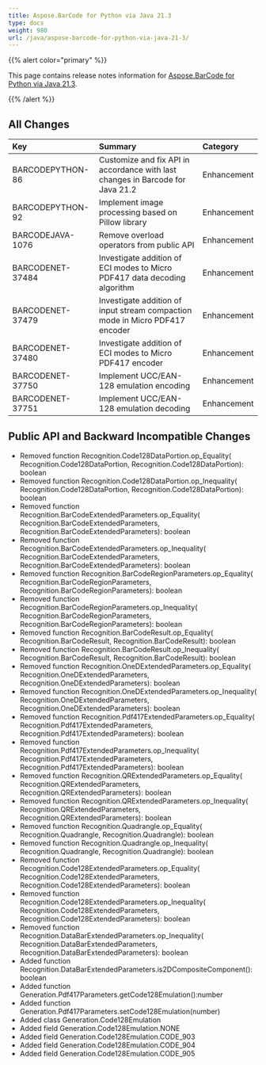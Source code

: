 ```yaml
---
title: Aspose.BarCode for Python via Java 21.3
type: docs
weight: 980
url: /java/aspose-barcode-for-python-via-java-21-3/
---
```


{{% alert color="primary" %}} 

This page contains release notes information for [Aspose.BarCode for Python via Java 21.3](https://downloads.aspose.com/barcode/python-java/new-releases/aspose.barcode-for-python-via-java-21.3/).

{{% /alert %}} 
## **All Changes**

|**Key**|**Summary**|**Category**|
| :- | :- | :- |
|BARCODEPYTHON-86| Customize and fix API in accordance with last changes in Barcode for Java 21.2|Enhancement|
|BARCODEPYTHON-92| Implement image processing based on Pillow library|Enhancement|
|BARCODEJAVA-1076 | Remove overload operators from public API|Enhancement|
|BARCODENET-37484|Investigate addition of ECI modes to Micro PDF417 data decoding algorithm|Enhancement|
|BARCODENET-37479|Investigate addition of input stream compaction mode in Micro PDF417 encoder|Enhancement|
|BARCODENET-37480|Investigate addition of ECI modes to Micro PDF417 encoder|Enhancement|
|BARCODENET-37750|Implement UCC/EAN-128 emulation encoding|Enhancement|
|BARCODENET-37751|Implement UCC/EAN-128 emulation decoding|Enhancement|

## **Public API and Backward Incompatible Changes**
- Removed function Recognition.Code128DataPortion.op_Equality( Recognition.Code128DataPortion, Recognition.Code128DataPortion): boolean
- Removed function Recognition.Code128DataPortion.op_Inequality( Recognition.Code128DataPortion, Recognition.Code128DataPortion): boolean
- Removed function Recognition.BarCodeExtendedParameters.op_Equality( Recognition.BarCodeExtendedParameters, Recognition.BarCodeExtendedParameters): boolean
- Removed function Recognition.BarCodeExtendedParameters.op_Inequality( Recognition.BarCodeExtendedParameters, Recognition.BarCodeExtendedParameters): boolean
- Removed function Recognition.BarCodeRegionParameters.op_Equality( Recognition.BarCodeRegionParameters, Recognition.BarCodeRegionParameters): boolean
- Removed function Recognition.BarCodeRegionParameters.op_Inequality( Recognition.BarCodeRegionParameters, Recognition.BarCodeRegionParameters): boolean
- Removed function Recognition.BarCodeResult.op_Equality( Recognition.BarCodeResult, Recognition.BarCodeResult): boolean
- Removed function Recognition.BarCodeResult.op_Inequality( Recognition.BarCodeResult, Recognition.BarCodeResult): boolean
- Removed function Recognition.OneDExtendedParameters.op_Equality( Recognition.OneDExtendedParameters, Recognition.OneDExtendedParameters): boolean
- Removed function Recognition.OneDExtendedParameters.op_Inequality( Recognition.OneDExtendedParameters, Recognition.OneDExtendedParameters): boolean
- Removed function Recognition.Pdf417ExtendedParameters.op_Equality( Recognition.Pdf417ExtendedParameters, Recognition.Pdf417ExtendedParameters): boolean
- Removed function Recognition.Pdf417ExtendedParameters.op_Inequality( Recognition.Pdf417ExtendedParameters, Recognition.Pdf417ExtendedParameters): boolean
- Removed function Recognition.QRExtendedParameters.op_Equality( Recognition.QRExtendedParameters, Recognition.QRExtendedParameters): boolean
- Removed function Recognition.QRExtendedParameters.op_Inequality( Recognition.QRExtendedParameters, Recognition.QRExtendedParameters): boolean
- Removed function Recognition.Quadrangle.op_Equality( Recognition.Quadrangle, Recognition.Quadrangle): boolean
- Removed function Recognition.Quadrangle.op_Inequality( Recognition.Quadrangle, Recognition.Quadrangle): boolean
- Removed function Recognition.Code128ExtendedParameters.op_Equality( Recognition.Code128ExtendedParameters, Recognition.Code128ExtendedParameters): boolean
- Removed function Recognition.Code128ExtendedParameters.op_Inequality( Recognition.Code128ExtendedParameters, Recognition.Code128ExtendedParameters): boolean
- Removed function Recognition.DataBarExtendedParameters.op_Inequality( Recognition.DataBarExtendedParameters, Recognition.DataBarExtendedParameters): boolean
- Added function Recognition.DataBarExtendedParameters.is2DCompositeComponent(): boolean
- Added function Generation.Pdf417Parameters.getCode128Emulation():number
- Added function Generation.Pdf417Parameters.setCode128Emulation(number)
- Added class Generation.Code128Emulation
- Added field Generation.Code128Emulation.NONE
- Added field Generation.Code128Emulation.CODE_903
- Added field Generation.Code128Emulation.CODE_904
- Added field Generation.Code128Emulation.CODE_905
